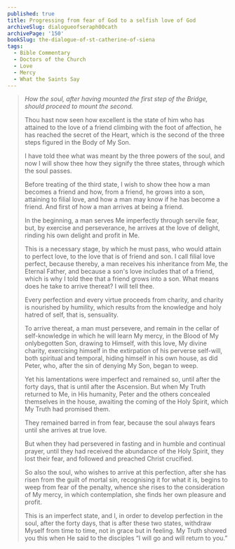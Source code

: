 ```yaml
---
published: true
title: Progressing from fear of God to a selfish love of God
archiveSlug: dialogueofseraph00cath
archivePage: '150'
bookSlug: the-dialogue-of-st-catherine-of-siena
tags:
  - Bible Commentary
  - Doctors of the Church
  - Love
  - Mercy
  - What the Saints Say
---
```


> *How the soul, after having mounted the first step of the Bridge, should proceed to mount the second.*
> 
> Thou hast now seen how excellent is the state of him who has attained to the love of a friend climbing with the foot of affection, he has reached the secret of the Heart, which is the second of the three steps figured in the Body of My Son.
> 
> I have told thee what was meant by the three powers of the soul, and now I will show thee how they signify the three states, through which the soul passes.
> 
> Before treating of the third state, I wish to show thee how a man becomes a friend and how, from a friend, he grows into a son, attaining to filial love, and how a man may know if he has become a friend. And first of how a man arrives at being a friend.
> 
> In the beginning, a man serves Me imperfectly through servile fear, but, by exercise and perseverance, he arrives at the love of delight, rinding his own delight and profit in Me.
> 
> This is a necessary stage, by which he must pass, who would attain to perfect love, to the love that is of friend and son. I call filial love perfect, because thereby, a man receives his inheritance from Me, the Eternal Father, and because a son's love includes that of a friend, which is why I told thee that a friend grows into a son. What means does he take to arrive thereat? I will tell thee.
> 
> Every perfection and every virtue proceeds from charity, and charity is nourished by humility, which results from the knowledge and holy hatred of self, that is, sensuality.
> 
> To arrive thereat, a man must persevere, and remain in the cellar of self-knowledge in which he will learn My mercy, in the Blood of My onlybegotten Son, drawing to Himself, with this love, My divine charity, exercising himself in the extirpation of his perverse self-will, both spiritual and temporal, hiding himself in his own house, as did Peter, who, after the sin of denying My Son, began to weep.
> 
> Yet his lamentations were imperfect and remained so, until after the forty days, that is until after the Ascension. But when My Truth returned to Me, in His humanity, Peter and the others concealed themselves in the house, awaiting the coming of the Holy Spirit, which My Truth had promised them.
> 
> They remained barred in from fear, because the soul always fears until she arrives at true love.
> 
> But when they had persevered in fasting and in humble and continual prayer, until they had received the abundance of the Holy Spirit, they lost their fear, and followed and preached Christ crucified.
> 
> So also the soul, who wishes to arrive at this perfection, after she has risen from the guilt of mortal sin, recognising it for what it is, begins to weep from fear of the penalty, whence she rises to the consideration of My mercy, in which contemplation, she finds her own pleasure and profit.
> 
> This is an imperfect state, and I, in order to develop perfection in the soul, after the forty days, that is after these two states, withdraw Myself from time to time, not in grace but in feeling. My Truth showed you this when He said to the disciples “I will go and will return to you.”